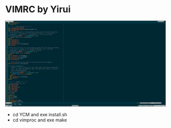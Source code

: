 VIMRC by Yirui
====================
![](screenshot.png)

+ cd YCM and exe install.sh
+ cd vimproc and exe make

